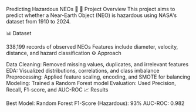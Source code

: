 Predicting Hazardous NEOs 🚀
📌 Project Overview
This project aims to predict whether a Near-Earth Object (NEO) is hazardous using NASA's dataset from 1910 to 2024.

📊 Dataset

338,199 records of observed NEOs
Features include diameter, velocity, distance, and hazard classification
⚙️ Approach

Data Cleaning: Removed missing values, duplicates, and irrelevant features
EDA: Visualized distributions, correlations, and class imbalance
Preprocessing: Applied feature scaling, encoding, and SMOTE for balancing
Modeling: Trained a Random Forest model
Evaluation: Used Precision, Recall, F1-score, and AUC-ROC
📈 Results

Best Model: Random Forest
F1-Score (Hazardous): 93%
AUC-ROC: 0.982


